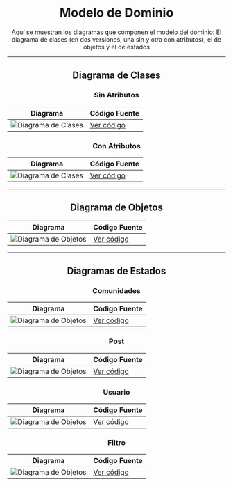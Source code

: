 <div align="center">

# Modelo de Dominio

Aquí se muestran los diagramas que componen el modelo del dominio: El diagrama de clases (en dos versiones, una sin y otra con atributos), el de objetos y el de estados



---
## Diagrama de Clases
### Sin Atributos
| **Diagrama** | **Código Fuente** |
|--------------|--------------------|
| ![Diagrama de Clases](/MdD/DdClases/9ª_Iteración/DdClases_Sin_Atributos.svg) | [Ver código](/MdD/DdClases/9ª_Iteración/DdClases_Sin_Atributos.puml) |
### Con Atributos
| **Diagrama** | **Código Fuente** |
|--------------|--------------------|
| ![Diagrama de Clases](/MdD/DdClases/9ª_Iteración/DdClases.svg) | [Ver código](/MdD/DdClases/9ª_Iteración/DdClases.puml) |

---
## Diagrama de Objetos

| **Diagrama** | **Código Fuente** |
|--------------|--------------------|
| ![Diagrama de Objetos](/MdD/DdObjetos/6ª_Iteración/DdObjetos.svg) | [Ver código](/MdD/DdObjetos/6ª_Iteración/DdObjetos.puml) |

---
## Diagramas de Estados

### Comunidades

| **Diagrama** | **Código Fuente** |
|--------------|--------------------|
| ![Diagrama de Objetos](/MdD/DdEstados_Comunidades/5ª_Iteración/DdEstados_Comunidades.svg) | [Ver código](/MdD/DdEstados_Comunidades/5ª_Iteración/DdEstados_Comunidades.puml) |

### Post

| **Diagrama** | **Código Fuente** |
|--------------|--------------------|
| ![Diagrama de Objetos](/MdD/DdEstados_Post/DdEstados_Post.svg) | [Ver código](/MdD/DdEstados_Post/DdEstados_Post.puml) |

### Usuario

| **Diagrama** | **Código Fuente** |
|--------------|--------------------|
| ![Diagrama de Objetos](/MdD/DdEstados_Usuario/1ª_Iteración/DdEstados_Usuario.svg) | [Ver código](/MdD/DdEstados_Usuario/1ª_Iteración/DdEstados_Usuario.puml) |

### Filtro

| **Diagrama** | **Código Fuente** |
|--------------|--------------------|
| ![Diagrama de Objetos](/MdD/DdEstados_Etiqueta/2ª_Iteración/dde_etiqueta.svg) | [Ver código](/MdD/DdEstados_Etiqueta/2ª_Iteración/DdEstados_Etiqueta.puml) |

</div>
